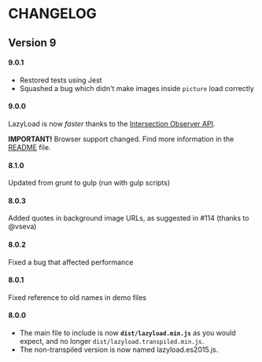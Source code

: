 # CHANGELOG

## Version 9

#### 9.0.1

- Restored tests using Jest
- Squashed a bug which didn't make images inside `picture` load correctly

#### 9.0.0 

LazyLoad is now _faster_ thanks to the [Intersection Observer API](https://developer.mozilla.org/en-US/docs/Web/API/Intersection_Observer_API). 

**IMPORTANT!** Browser support changed. Find more information in the [README](README.md) file.

#### 8.1.0

Updated from grunt to gulp (run with gulp scripts)

#### 8.0.3

Added quotes in background image URLs, as suggested in #114 (thanks to @vseva)

#### 8.0.2

Fixed a bug that affected performance

#### 8.0.1

Fixed reference to old names in demo files

#### 8.0.0

- The main file to include is now **`dist/lazyload.min.js`** as you would expect, and no longer `dist/lazyload.transpiled.min.js`. 
- The non-transpiled version is now named lazyload.es2015.js.